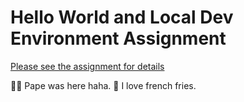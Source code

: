 # Hello World and Local Dev Environment Assignment

[Please see the assignment for details](https://www.notion.so/brunchlabs/SA0-Hello-World-and-Local-Dev-Environment-Short-Assignment-7e2a3ffa95544301b2041ee7ff5e1ebe#b4cef26eea8545778e7db2822051c0ea)

👋🏾 Pape was here haha.
🍟 I love french fries.
